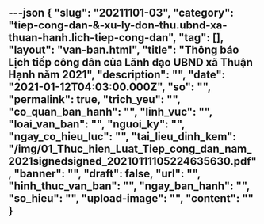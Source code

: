 ---json
{
    "slug": "20211101-03",
    "category": "tiep-cong-dan-&-xu-ly-don-thu.ubnd-xa-thuan-hanh.lich-tiep-cong-dan",
    "tag": [],
    "layout": "van-ban.html",
    "title": "Thông báo Lịch tiếp công dân của Lãnh đạo UBND xã Thuận Hạnh năm 2021",
    "description": "",
    "date": "2021-01-12T04:03:00.000Z",
    "so": "",
    "permalink": true,
    "trich_yeu": "",
    "co_quan_ban_hanh": "",
    "linh_vuc": "",
    "loai_van_ban": "",
    "nguoi_ky": "",
    "ngay_co_hieu_luc": "",
    "tai_lieu_dinh_kem": "/img/01_Thuc_hien_Luat_Tiep_cong_dan_nam_2021signedsigned_20210111105224635630.pdf",
    "banner": "",
    "draft": false,
    "url": "",
    "hinh_thuc_van_ban": "",
    "ngay_ban_hanh": "",
    "so_hieu": "",
    "upload-image": "",
    "__content__": ""
}
---
